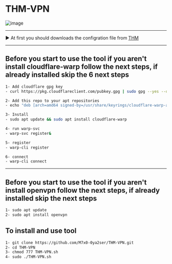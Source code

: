 # THM-VPN

![image](https://github.com/M7x0-0ya2ser/THM-VPN/assets/115821128/640dcfdb-212b-4b5e-a836-09c73a6c7e1e)

---

▶ At first you should downloads the configration file from [THM](https://tryhackme.com/r/access) 

---
## Before you start to use the tool if you aren't install cloudflare-warp follow the next steps, if already installed skip the 6 next steps
```bash
1- Add cloudflare gpg key
- curl https://pkg.cloudflareclient.com/pubkey.gpg | sudo gpg --yes --dearmor --output /usr/share/keyrings/cloudflare-warp-archive-keyring.gpg

2- Add this repo to your apt repositories
- echo "deb [arch=amd64 signed-by=/usr/share/keyrings/cloudflare-warp-archive-keyring.gpg] https://pkg.cloudflareclient.com/ buster main" | sudo tee /etc/apt/sources.list.d/cloudflare-client.list

3- Install
- sudo apt update && sudo apt install cloudflare-warp

4- run warp-svc
- warp-svc register&

5- register
- warp-cli register

6- connect
- warp-cli connect
```
---
## Before you start to use the tool if you aren't install openvpn follow the next steps, if already installed skip the next steps

```bash
1- sudo apt update
2- sudo apt install openvpn
```



## To install and use tool<br/>
```bash
1- git clone https://github.com/M7x0-0ya2ser/THM-VPN.git
2- cd THM-VPN
3- chmod 777 THM-VPN.sh
4- sudo ./THM-VPN.sh
```
